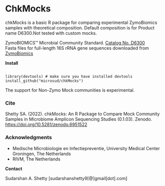 

# ChkMocks 
chkMocks is a basic R package for comparing experimental ZymoBiomics samples with theoretical composition. Default composition is for Product name D6300.Not tested with custom mocks.

ZymoBIOMICS™ Microbial Community Standard. [Catalog No. D6300](https://files.zymoresearch.com/protocols/_d6300_zymobiomics_microbial_community_standard.pdf)  
Fasta files for full-length 16S rRNA gene sequences downloaded from [ZymoBiomics](https://s3.amazonaws.com/zymo-files/BioPool/ZymoBIOMICS.STD.refseq.v2.zip)  

**Install**  

```

library(devtools) # make sure you have installed devtools
install_github("microsud/chkMocks")

```

The support for Non-Zymo Mock communities is experimental.  

### Cite  
Shetty SA. (2022). chkMocks: An R Package to Compare Mock Community Samples in Microbiome Amplicon Sequencing Studies (0.1.03). Zenodo. https://doi.org/10.5281/zenodo.6951522

### Acknowledgments        

* Medische Microbiologie en Infectiepreventie, University Medical Center Groningen, The Netherlands   
* RIVM, The Netherlands   


**Contact**   

Sudarshan A. Shetty [sudarshanshetty9[@]gmail[dot].com]  
 
 
 



